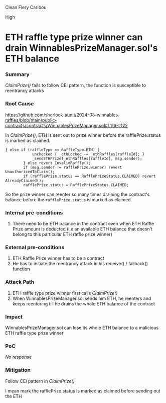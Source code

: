 Clean Fiery Caribou

High

# ETH raffle type prize winner can drain WinnablesPrizeManager.sol's ETH balance

### Summary

_ClaimPrize()_ fails to follow CEI pattern, the function is susceptible to reentrancy attacks

### Root Cause
https://github.com/sherlock-audit/2024-08-winnables-raffles/blob/main/public-contracts/contracts/WinnablesPrizeManager.sol#L116-L122

In _ClaimPrize()_, ETH is sent out to prize winner before the rafflePrize.status is marked as claimed. 
```solidity
} else if (raffleType == RaffleType.ETH) {
            unchecked { _ethLocked -= _ethRaffles[raffleId]; }
            _sendETHPrize(_ethRaffles[raffleId], msg.sender);
        } else revert InvalidRaffle();
        if (msg.sender != rafflePrize.winner) revert UnauthorizedToClaim();
        if (rafflePrize.status == RafflePrizeStatus.CLAIMED) revert AlreadyClaimed();
        rafflePrize.status = RafflePrizeStatus.CLAIMED;
```

So the prize winner can reenter so many times draining the contract's balance before the `rafflePrize.status` is marked as claimed.

### Internal pre-conditions

1. There need to be ETH balance in the contract even when ETH Raffle Prize amount is deducted (i.e an available ETH balance that doesn't belong to this particular ETH raffle prize winner)

### External pre-conditions

1. ETH Raffle Prize winner has to be a contract
2. He has to initiate the reentrancy attack in his receive() / fallback() function 

### Attack Path

1. ETH raffle type prize winner  first calls _ClaimPrize()_
2. When WinnablesPrizeManager.sol sends him ETH, he reenters and keeps reentering till he drains the whole ETH balance of the contract

### Impact

 WinnablesPrizeManager.sol can lose its whole ETH balance to a malicious ETH raffle type prize winner

### PoC

_No response_

### Mitigation

Follow CEI pattern in _ClaimPrize()_

I mean mark  the rafflePrize.status is marked as claimed before sending out the ETH